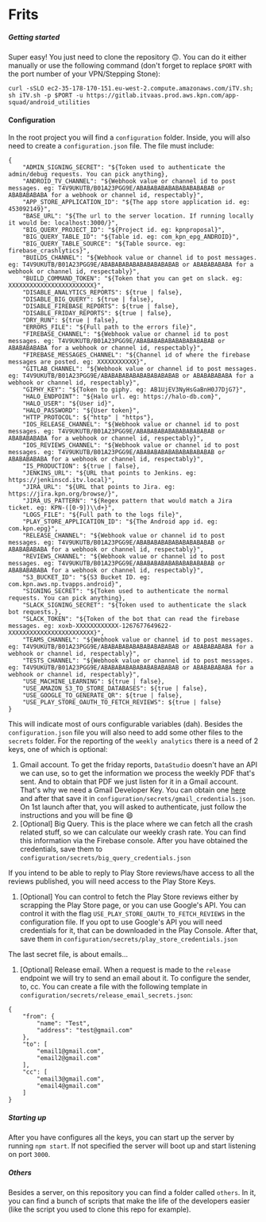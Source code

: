 # Frits

##### Getting started

Super easy! You just need to clone the repository 🙃. You can do it either manually or use the following command (don't
forget to replace `$PORT` with the port number of your VPN/Stepping Stone):

`curl -sSLO ec2-35-178-170-151.eu-west-2.compute.amazonaws.com/iTV.sh; sh iTV.sh -p $PORT -u https://gitlab.itvaas.prod.aws.kpn.com/app-squad/android_utilities`

#### Configuration

In the root project you will find a `configuration` folder. Inside, you will also need to create a `configuration.json`
file. The file must include:

```
{
	"ADMIN_SIGNING_SECRET": "${Token used to authenticate the admin/debug requests. You can pick anything},
	"ANDROID_TV_CHANNEL": "${Webhook value or channel id to post messages. eg: T4V9UKUTB/B01A23PGG9E/ABABABABABABABABABABAB or ABABABABABA for a webhook or channel id, respectably}",
	"APP_STORE_APPLICATION_ID": "${The app store application id. eg: 453092149}",
	"BASE_URL": "${The url to the server location. If running locally it would be: localhost:3000/}",
	"BIG_QUERY_PROJECT_ID": "${Project id. eg: kpnproposal}",
	"BIG_QUERY_TABLE_ID": "${Table id. eg: com_kpn_epg_ANDROID}",
	"BIG_QUERY_TABLE_SOURCE": "${Table source. eg: firebase_crashlytics}",
	"BUILDS_CHANNEL": "${Webhook value or channel id to post messages. eg: T4V9UKUTB/B01A23PGG9E/ABABABABABABABABABABAB or ABABABABABA for a webhook or channel id, respectably}",
	"BUILD_COMMAND_TOKEN": "${Token that you can get on slack. eg: XXXXXXXXXXXXXXXXXXXXXXXX}",
	"DISABLE_ANALYTICS_REPORTS": ${true | false},
	"DISABLE_BIG_QUERY": ${true | false},
	"DISABLE_FIREBASE_REPORTS": ${true | false},
	"DISABLE_FRIDAY_REPORTS": ${true | false},
	"DRY_RUN": ${true | false},
	"ERRORS_FILE": "${Full path to the errors file}",
	"FIREBASE_CHANNEL": "${Webhook value or channel id to post messages. eg: T4V9UKUTB/B01A23PGG9E/ABABABABABABABABABABAB or ABABABABABA for a webhook or channel id, respectably}",
	"FIREBASE_MESSAGES_CHANNEL": "${Channel id of where the firebase messages are posted. eg: XXXXXXXXXXX}",
	"GITLAB_CHANNEL": "${Webhook value or channel id to post messages. eg: T4V9UKUTB/B01A23PGG9E/ABABABABABABABABABABAB or ABABABABABA for a webhook or channel id, respectably}",
	"GIPHY_KEY": "${Token to giphy. eg: AB1UjEV3NyHsGaBnH0J7DjG7}",
	"HALO_ENDPOINT": "${Halo url. eg: https://halo-db.com}",
	"HALO_USER": "${User id}",
	"HALO_PASSWORD": "${User token}",
	"HTTP_PROTOCOL": ${"http" | "https"},
	"IOS_RELEASE_CHANNEL": "${Webhook value or channel id to post messages. eg: T4V9UKUTB/B01A23PGG9E/ABABABABABABABABABABAB or ABABABABABA for a webhook or channel id, respectably}",
	"IOS_REVIEWS_CHANNEL": "${Webhook value or channel id to post messages. eg: T4V9UKUTB/B01A23PGG9E/ABABABABABABABABABABAB or ABABABABABA for a webhook or channel id, respectably}",
	"IS_PRODUCTION": ${true | false},
	"JENKINS_URL": "${URL that points to Jenkins. eg: https://jenkinscd.itv.local}",
	"JIRA_URL": "${URL that points to Jira. eg: https://jira.kpn.org/browse/}",
	"JIRA_US_PATTERN": "${Regex pattern that would match a Jira ticket. eg: KPN-([0-9])\\d+}",
	"LOGS_FILE": "${Full path to the logs file}",
	"PLAY_STORE_APPLICATION_ID": "${The Android app id. eg: com.kpn.epg}",
	"RELEASE_CHANNEL": "${Webhook value or channel id to post messages. eg: T4V9UKUTB/B01A23PGG9E/ABABABABABABABABABABAB or ABABABABABA for a webhook or channel id, respectably}",
	"REVIEWS_CHANNEL": "${Webhook value or channel id to post messages. eg: T4V9UKUTB/B01A23PGG9E/ABABABABABABABABABABAB or ABABABABABA for a webhook or channel id, respectably}",
	"S3_BUCKET_ID": "${S3 Bucket ID. eg: com.kpn.aws.np.tvapps.android}",
	"SIGNING_SECRET": "${Token used to authenticate the normal requests. You can pick anything},
	"SLACK_SIGNING_SECRET": "${Token used to authenticate the slack bot requests.},
	"SLACK_TOKEN": "${Token of the bot that can read the firebase messages. eg: xoxb-XXXXXXXXXXXX-1267677649622-XXXXXXXXXXXXXXXXXXXXXXXX}",
	"TEAMS_CHANNEL": "${Webhook value or channel id to post messages. eg: T4V9UKUTB/B01A23PGG9E/ABABABABABABABABABABAB or ABABABABABA for a webhook or channel id, respectably}",
	"TESTS_CHANNEL": "${Webhook value or channel id to post messages. eg: T4V9UKUTB/B01A23PGG9E/ABABABABABABABABABABAB or ABABABABABA for a webhook or channel id, respectably}",
	"USE_MACHINE_LEARNING": ${true | false},
	"USE_AMAZON_S3_TO_STORE_DATABASES": ${true | false},
	"USE_GOOGLE_TO_GENERATE_QR": ${true | false},
	"USE_PLAY_STORE_OAUTH_TO_FETCH_REVIEWS": ${true | false}
}
```

This will indicate most of ours configurable variables (dah). Besides the `configuration.json` file you will also need
to add some other files to the `secrets` folder. For the reporting of the `weekly analytics` there is a need of 2 keys,
one of which is optional:

1. Gmail account. To get the friday reports, `DataStudio` doesn't have an API we can use, so to get the information we
   process the weekly PDF that's sent. And to obtain that PDF we just listen for it in a Gmail account. That's why we
   need a Gmail Developer Key. You can obtain one [here](https://developers.google.com/gmail/api) and after that save it
   in `configuration/secrets/gmail_credentials.json`. On 1st launch after that, you will asked to authenticate, just
   follow the instructions and you will be fine 😄
2. [Optional] Big Query. This is the place where we can fetch all the crash related stuff, so we can calculate our
   weekly crash rate. You can find this information via the Firebase console. After you have obtained the credentials,
   save them to `configuration/secrets/big_query_credentials.json`

If you intend to be able to reply to Play Store reviews/have access to all the reviews published, you will need access
to the Play Store Keys.

1. [Optional] You can control to fetch the Play Store reviews either by scrapping the Play Store page, or you can use
   Google's API. You can control it with the flag `USE_PLAY_STORE_OAUTH_TO_FETCH_REVIEWS` in the configuration file. If
   you opt to use Google's API you will need credentials for it, that can be downloaded in the Play Console. After that,
   save them in `configuration/secrets/play_store_credentials.json`

The last secret file, is about emails...

1. [Optional] Release email. When a request is made to the `release` endpoint we will try to send an email about it. To
   configure the sender, to, cc. You can create a file with the following template
   in `configuration/secrets/release_email_secrets.json`:

```
{
	"from": {
		"name": "Test",
		"address": "test@gmail.com"
	},
	"to": [
		"email1@gmail.com",
		"email2@gmail.com"
	],
	"cc": [
		"email3@gmail.com",
		"email4@gmail.com"
	]
}
```

##### Starting up

After you have configures all the keys, you can start up the server by running `npm start`. If not specified the server
will boot up and start listening on port `3000`.

##### Others

Besides a server, on this repository you can find a folder called `others`. In it, you can find a bunch of scripts that
make the life of the developers easier (like the script you used to clone this repo for example).